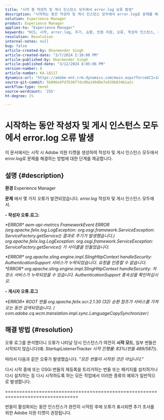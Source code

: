 ```yaml
---
title: "시작 중 작성자 및 게시 인스턴스 모두에서 error.log 오류 발생"
description: "시작하는 동안 작성자 및 게시 인스턴스 모두에서 error.log로 문제를 해결하는 방법에 대해 알아봅니다."
solution: Experience Manager
product: Experience Manager
applies-to: "Experience Manager"
keywords: "KCS, 시작, error.log, 주기, 순환, 인증 지원, 오류, 작성자 인스턴스, 게시 인스턴스, FAQ"
resolution: Resolution
internal-notes: null
bug: false
article-created-by: Dharmender Singh
article-created-date: "3/7/2024 2:10:08 PM"
article-published-by: Dharmender Singh
article-published-date: "3/12/2024 8:05:06 PM"
version-number: 8
article-number: KA-18117
dynamics-url: "https://adobe-ent.crm.dynamics.com/main.aspx?forceUCI=1&pagetype=entityrecord&etn=knowledgearticle&id=a9330262-8cdc-ee11-904d-6045bd006d92"
source-git-commit: 5b806edfd7b36f7dcd0a1d9d0e7a929b834b1a2c
workflow-type: tm+mt
source-wordcount: '255'
ht-degree: 1%

---
```


# 시작하는 동안 작성자 및 게시 인스턴스 모두에서 error.log 오류 발생


이 문서에서는 시작 시 Adobe 지원 티켓을 생성하여 작성자 및 게시 인스턴스 모두에서 error.log로 문제를 해결하는 방법에 대한 단계를 제공합니다.

## 설명 {#description}


<b>환경</b>
Experience Manager

<b>문제</b>
에서 몇 가지 오류가 발견되었습니다. *error.log* 작성자 및 게시 인스턴스 모두에서.

<b>- 작성자 오류.로그:</b>

*\*ERROR\* aem-api-metrics FrameworkEvent ERROR (org.apache.felix.log.LogException: org.osgi.framework.ServiceException: ServiceFactory.getService() 결과로 주기가 발생했습니다.)
<br>org.apache.felix.log.LogException: org.osgi.framework.ServiceException: ServiceFactory.getService() 가 사이클을 만들었습니다.*



*\*ERROR\* org.apache.sling.engine.impl.SlingHttpContext handleSecurity: AuthenticationSupport 서비스가 누락되었습니다. 요청을 인증할 수 없습니다.
<br>\*ERROR\* org.apache.sling.engine.impl.SlingHttpContext handleSecurity: 저장소 서비스가 누락되었을 수 있습니다. AuthenticationSupport 종속성을 확인하십시오.*



<b>- 게시자 오류.로그</b>

*\*ERROR\* ROOT 번들 org.apache.felix.scr:2.1.30 (32) 순환 참조가 서비스를 가져오는 동안 검색되었습니다. `[` com.adobe.cq.wcm.translation.impl.sync.LanguageCopySynchronizer`]`*






## 해결 방법 {#resolution}


오류 로그를 분석했더니 오류가 나타날 당시 인스턴스가 여전히 <b>시작 모드</b>, 일부 번들은 시작되지 않습니다(예: *StartupListenerTracker 시작 진행률: 83%(번들 489/587)*).

따라서 다음과 같은 오류가 발생했습니다. *&quot;모든 번들이 시작된 것은 아닙니다.&quot;*

다시 시작 중에 또는 OSGi 번들의 재등록을 트리거하는 번들 또는 패키지를 설치하거나 다시 설치하는 등 다시 시작하도록 하는 모든 작업에서 이러한 종류의 예외가 일반적으로 발생합니다.



================================================================================

번들이 활성화되는 동안 인스턴스가 완전히 시작된 후에 오류가 표시되면 추가 조사를 위한 Adobe 지원 티켓이 권장됩니다.
